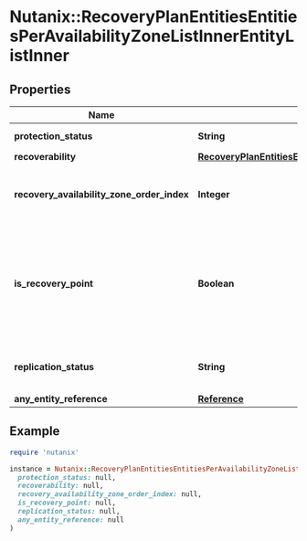 # Nutanix::RecoveryPlanEntitiesEntitiesPerAvailabilityZoneListInnerEntityListInner

## Properties

| Name | Type | Description | Notes |
| ---- | ---- | ----------- | ----- |
| **protection_status** | **String** | Protection status of the entity. | [optional] |
| **recoverability** | [**RecoveryPlanEntitiesEntitiesPerAvailabilityZoneListInnerEntityListInnerRecoverability**](RecoveryPlanEntitiesEntitiesPerAvailabilityZoneListInnerEntityListInnerRecoverability.md) |  | [optional] |
| **recovery_availability_zone_order_index** | **Integer** | Index of recovery Availability Zone order for this entity in availability_zone_order_list. Index starts at 0.  | [optional] |
| **is_recovery_point** | **Boolean** | On the Availability Zone, whether the live entity is present or the Recovery Points for the entity are present. This will be set to true, only if the Recovery Points for the entity are present on the Availability Zone and not the live entity.  |  |
| **replication_status** | **String** | Replication status of the entity for which synchronous replication is enabled.  | [optional] |
| **any_entity_reference** | [**Reference**](Reference.md) |  |  |

## Example

```ruby
require 'nutanix'

instance = Nutanix::RecoveryPlanEntitiesEntitiesPerAvailabilityZoneListInnerEntityListInner.new(
  protection_status: null,
  recoverability: null,
  recovery_availability_zone_order_index: null,
  is_recovery_point: null,
  replication_status: null,
  any_entity_reference: null
)
```

